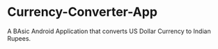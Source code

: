 # Currency-Converter-App

A BAsic Android Application that converts US Dollar Currency to Indian Rupees.
